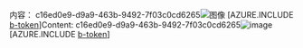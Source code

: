 <span data-ttu-id="58648-101">内容： c16ed0e9-d9a9-463b-9492-7f03c0cd6265![图像](94da5e3b-c45d-44ac-9c8b-ea6037df72ec.png)
[AZURE.INCLUDE [b-token](a4287954-aa51-4f78-93b6-beb433108b6f.md)]</span><span class="sxs-lookup"><span data-stu-id="58648-101">Content: c16ed0e9-d9a9-463b-9492-7f03c0cd6265![image](94da5e3b-c45d-44ac-9c8b-ea6037df72ec.png)
[AZURE.INCLUDE [b-token](a4287954-aa51-4f78-93b6-beb433108b6f.md)]</span></span>
